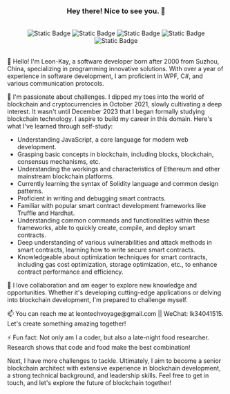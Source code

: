 <h3 align="center">Hey there! Nice to see you. 👋</h3>
<br>
<div style="text-align: center;">
    <img alt="Static Badge" src="https://img.shields.io/badge/%20Skill-C%23-cyan"> 
    <img alt="Static Badge" src="https://img.shields.io/badge/%20Skill-Solidity-brightblue"> 
    <img alt="Static Badge" src="https://img.shields.io/badge/%20Skill-Hardhat-blue"> 
    <img alt="Static Badge" src="https://img.shields.io/badge/%20Skill-JavaScript-brightpurple"> 
    <img alt="Static Badge" src="https://img.shields.io/badge/%20Career-Smart%20Contract%20Engineer-red">
</div>
<br>


<p>👋 Hello! I'm Leon-Kay, a software developer born after 2000 from Suzhou, China, specializing in programming innovative solutions. With over a year of experience in software development, I am proficient in WPF, C#, and various communication protocols.</p>
<p>🧠 I'm passionate about challenges. I dipped my toes into the world of blockchain and cryptocurrencies in October 2021, slowly cultivating a deep interest. It wasn't until December 2023 that I began formally studying blockchain technology. I aspire to build my career in this domain. Here's what I've learned through self-study:</p>
<ul>
  <li>Understanding JavaScript, a core language for modern web development.</li>
  <li>Grasping basic concepts in blockchain, including blocks, blockchain, consensus mechanisms, etc.</li>
  <li>Understanding the workings and characteristics of Ethereum and other mainstream blockchain platforms.</li>
  <li>Currently learning the syntax of Solidity language and common design patterns.</li>
  <li>Proficient in writing and debugging smart contracts.</li>
  <li>Familiar with popular smart contract development frameworks like Truffle and Hardhat.</li>
  <li>Understanding common commands and functionalities within these frameworks, able to quickly create, compile, and deploy smart contracts.</li>
  <li>Deep understanding of various vulnerabilities and attack methods in smart contracts, learning how to write secure smart contracts.</li>
  <li>Knowledgeable about optimization techniques for smart contracts, including gas cost optimization, storage optimization, etc., to enhance contract performance and efficiency.</li>
</ul>
<p>🚀 I love collaboration and am eager to explore new knowledge and opportunities. Whether it's developing cutting-edge applications or delving into blockchain development, I'm prepared to challenge myself.</p>
<p>📫 You can reach me at leontechvoyage@gmail.com || WeChat: lk34041515. Let's create something amazing together!</p>
<p>⚡ Fun fact: Not only am I a coder, but also a late-night food researcher. Research shows that code and food make the best combination!</p>
<p>Next, I have more challenges to tackle. Ultimately, I aim to become a senior blockchain architect with extensive experience in blockchain development, a strong technical background, and leadership skills. Feel free to get in touch, and let's explore the future of blockchain together!</p>
